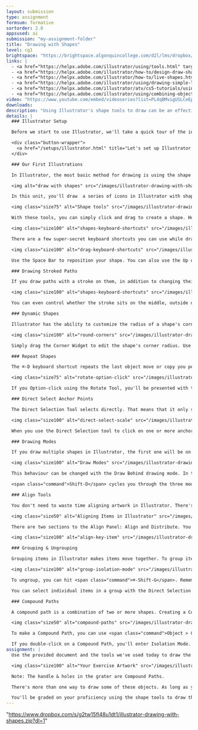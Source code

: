 ```yaml
---
layout: submission
type: assignment
formsum: formative
sortorder: 2.0
appsused: ai
submission: "my-assignment-folder"
title: "Drawing with Shapes"
level: cg1
brightspace: "https://brightspace.algonquincollege.com/d2l/lms/dropbox/user/folder_submit_files.d2l?db=157205&grpid=0&isprv=0&bp=0&ou=193284"
links: |
  - <a href="https://helpx.adobe.com/illustrator/using/tools.html" target="_blank" title="Working with Tools">Working with Tools</a>
  - <a href="https://helpx.adobe.com/illustrator/how-to/design-draw-shapes.html" target="_blank" title="Drawing with Shapes">Drawing with Shapes</a>
  - <a href="https://helpx.adobe.com/illustrator/how-to/live-shapes.html" target="_blank" title="Draw, edit and re-edit shapes easily">Draw & edit shapes easily</a>
  - <a href="https://helpx.adobe.com/illustrator/using/drawing-simple-lines-shapes.html" target="_blank" title="aa">Drawing Lines & Shapes</a>
  - <a href="https://helpx.adobe.com/illustrator/atv/cs5-tutorials/using-drawing-modes.html" target="_blank" title="Drawing Modes">Drawing Modes</a>
  - <a href="https://helpx.adobe.com/illustrator/using/combining-objects.html#compound_shapes" target="_blank" title="Compound Paths">Compound Paths</a>
video: "https://www.youtube.com/embed/videoseries?list=PL4qBMvigUSLCeEpUWTPF0uIYDRYMMwOZH"
downloads:
description: "Using Illustrator's shape tools to draw can be an effective way to create smooth paths and predictable results. We can go much further than simply dragging shapes. There are a number of keyboard shortcuts that can help us create well-formed objects."
details: |
  ### Illustrator Setup

  Before we start to use Illustrator, we'll take a quick tour of the interface, then adjust a few settings. 

  <div class="button-wrapper">
    <a href="/setups/illustrator.html" title="Let's set up Illustrator." class="button">Set Up Illustrator</a>
  </div>

  ### Our First Illustrations

  In Illustrator, the most basic method for drawing is using the shape tools. You can combine ellipses, rectangles, polygons, stars and more to create any object you need.

  <img alt="draw with shapes" src="/images/illustrator-drawing-with-shapes/draw-with-shapes.svg" class="size100">

  In this unit, you'll draw  a series of icons in Illustrator with shape tools. The trick is to draw as few shapes as necessary, then repeat them so our drawing is as consistant as possible. These are the tools we're going to use.

  <img class="size75" alt="Shape tools" src="/images/illustrator-drawing-with-shapes/shape-tools.svg">

  With these tools, you can simply click and drag to create a shape. However, if you use the following keys while dragging, you can either constrain proportions or drag from the center of shapes.

  <img class="size100" alt="shapes-keyboard-shortcuts" src="/images/illustrator-drawing-with-shapes/shapes-keyboard-shortcuts.svg">

  There are a few super-secret keyboard shortcuts you can use while dragging.

  <img class="size100" alt="drag-keyboard-shortcuts" src="/images/illustrator-drawing-with-shapes/drag-keyboard-shortcuts.gif">

  Use the Space Bar to reposition your shape. You can also use the Up or Down arrows to increase or decrease the number of sides on a polygon.

  ### Drawing Stroked Paths

  If you draw paths with a stroke on them, in addition to changing their stroke weight, you have the option to change the shapes of the corners or the ends of those paths.

  <img class="size100" alt="shapes-keyboard-shortcuts" src="/images/illustrator-drawing-with-shapes/path-end-corners.svg">

  You can even control whether the stroke sits on the middle, outside or inside of the paths.

  ### Dynamic Shapes

  Illustrator has the ability to customize the radius of a shape's corners.

  <img class="size100" alt="round-corners" src="/images/illustrator-drawing-with-shapes/round-corners.gif">

  Simply drag the Corner Widget to edit the shape's corner radius. Use the Direct Selection Tool to edit only selected corners. Alternately, you can edit corners more accurately using the Transform Panel.

  ### Repeat Shapes

  The ⌘-D keyboard shortcut repeats the last object move or copy you performed. You can also use a similar command to have shapes rotate around the perimeter of a circle.

  <img class="size75" alt="rotate-option-click" src="/images/illustrator-drawing-with-shapes/rotate-option-click.gif">

  If you Option-click using the Rotate Tool, you'll be presented with the rotate dialogue. Enter a number that's divisible into 360 to get even spacing. Once you've copied one shape, you can hit ⌘-D to repeat the shape around the cicle.

  ### Direct Select Anchor Points

  The Direct Selection Tool selects directly. That means that it only selects what you have clicked on within a single object.

  <img class="size100" alt="direct-select-scale" src="/images/illustrator-drawing-with-shapes/direct-select-scale.gif">

  When you use the Direct Selection tool to click on one or more anchor points, only what you clicked on gets selected. If you move, rotate, scale from there, only those anchor points will be affected.

  ### Drawing Modes

  If you draw multiple shapes in Illustrator, the first one will be on the bottom and the last one will be on top of the stacking order on the page. That is, the final one covers up the ones you drew before it. This is Illustrator's default behaviour.

  <img class="size100" alt="Draw Modes" src="/images/illustrator-drawing-with-shapes/draw-modes.svg">

  This behaviour can be changed with the Draw Behind drawing mode. In this mode, each shape drawn is behind the last.

  <span class="command">Shift-D</span> cycles you through the three modes. <span class="command">Draw Inside</span> automatically creates a clipping mask.

  ### Align Tools

  You don't need to waste time aligning artwork in Illustrator. There's an Align Panel devoted to helping you align items automatically.

  <img class="size50" alt="Aligning Items in Illustrator" src="/images/illustrator-drawing-with-shapes/align-panel.svg">

  There are two sections to the Align Panel: Align and Distribute. You can align obects relative to the Artboard or relative to the items you have selected. What's really magic, is that you can align items to a Key Object.

  <img class="size100" alt="align-key-item" src="/images/illustrator-drawing-with-shapes/align-key-item.gif">

  ### Grouping & Ungrouping

  Grouping items in Illustrator makes items move together. To group items, simply select them, then type <span class="command">⌘-G</span>. Grouping is hierarchical. That means that you can group items sequentially. They will then ungroup in the same order. You'll be able to tell items are grouped from the Layers Panel. It will also read Group in the top-left corner of the screen when you select a group.

  <img class="size100" alt="group-isolation-mode" src="/images/illustrator-drawing-with-shapes/group-isolation-mode.gif">

  To ungroup, you can hit <span class="command">⌘-Shift-G</span>. Remember that if you grouped multiple times, you'll need to ungroup multiple times.

  You can select individual items in a group with the Direct Selection Tool. You can also enter Isolation Mode by double-clicking on grouped items. Isolation Mode is also hierarchical, as shown in the above image.

  ### Compound Paths

  A compound path is a combination of two or more shapes. Creating a Compount Path creates a hole in the bottom-most object. The upper shapes actually become holes in the bottom one. When you click on them, they're actually empty.

  <img class="size50" alt="compound-paths" src="/images/illustrator-drawing-with-shapes/compound-paths.gif">

  To make a Compound Path, you can use <span class="command">Object > Compound Path > Make</span>.

  If you double-click on a Compound Path, you'll enter Isolation Mode. This allows you to edit the individual elements. So Compound Paths behave like grouped items. You can release a Compound Path with <span class="command">Shift-Option-Command-8</span>. When you release a Compound Path, the top shapes take on the fill & stroke of the bottom-most shape.
assignment: |
  Use the provided document and the tools we've used today to draw the objects below.

  <img class="size100" alt="Your Exercise Artwork" src="/images/illustrator-drawing-with-shapes/exercise-artwork.svg">

  Note: The handle & holes in the grater are Compound Paths.

  There's more than one way to draw some of these objects. As long as you use what we covered in class, you'll be fine.

  You'll be graded on your proficiency using the shape tools to draw the provided objects.
---
```

"https://www.dropbox.com/s/g2tw15fl48u1dt1/illustrator-drawing-with-shapes.zip?dl=1"

